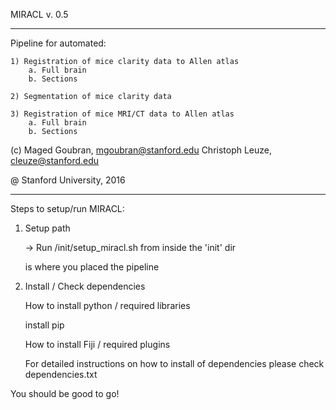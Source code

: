 MIRACL v. 0.5
______________

Pipeline for automated:

	1) Registration of mice clarity data to Allen atlas
		a. Full brain
		b. Sections

	2) Segmentation of mice clarity data

	3) Registration of mice MRI/CT data to Allen atlas
		a. Full brain
		b. Sections


(c) Maged Goubran, 
    mgoubran@stanford.edu
    Christoph Leuze,
    cleuze@stanford.edu

@ Stanford University, 2016

____________________________


Steps to setup/run MIRACL:


1) Setup path

	-> Run <miracl dir>/init/setup_miracl.sh from inside the 'init' dir

	<miracl dir> is where you placed the pipeline


2) Install / Check dependencies

	
	How to install python / required libraries
	
	install pip

	How to install Fiji / required plugins


	For detailed instructions on how to install of dependencies please check dependencies.txt


You should be good to go!
